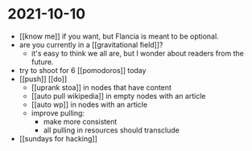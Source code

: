 # 2021-10-10

- [[know me]] if you want, but Flancia is meant to be optional.
- are you currently in a [[gravitational field]]?
  - it's easy to think we all are, but I wonder about readers from the future.
- try to shoot for 6 [[pomodoros]] today
- [[push]] [[do]]
  - [[uprank stoa]] in nodes that have content
  - [[auto pull wikipedia]] in empty nodes with an article
  - [[auto wp]] in nodes with an article
  - improve pulling:
    - make more consistent
    - all pulling in resources should transclude
- [[sundays for hacking]]
